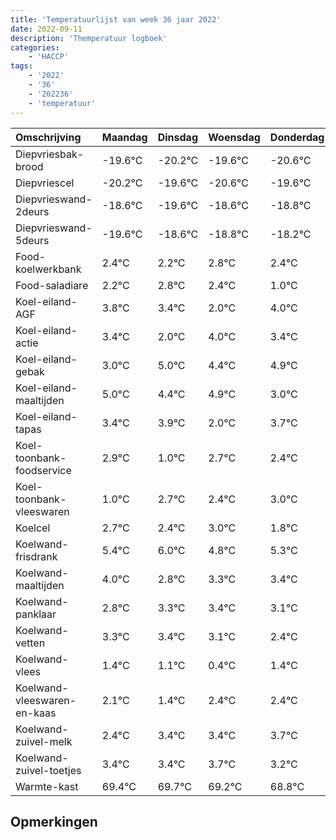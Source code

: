 ```yaml
---
title: 'Temperatuurlijst van week 36 jaar 2022'
date: 2022-09-11
description: 'Themperatuur logboek'
categories:
    - 'HACCP'
tags:
    - '2022'
    - '36'
    - '202236'
    - 'temperatuur'
---
```

|Omschrijving|Maandag|Dinsdag|Woensdag|Donderdag|Vrijdag|Zaterdag|Zondag|
|:---|:---|:---|:---|:---|:---|:---|:---|
|Diepvriesbak-brood|-19.6°C|-20.2°C|-19.6°C|-20.6°C|-19.6°C|-19.8°C|-19.2°C|
|Diepvriescel|-20.2°C|-19.6°C|-20.6°C|-19.6°C|-19.8°C|-19.2°C|-19.6°C|
|Diepvrieswand-2deurs|-18.6°C|-19.6°C|-18.6°C|-18.8°C|-18.2°C|-18.6°C|-20.0°C|
|Diepvrieswand-5deurs|-19.6°C|-18.6°C|-18.8°C|-18.2°C|-18.6°C|-20.0°C|-18.0°C|
|Food-koelwerkbank|2.4°C|2.2°C|2.8°C|2.4°C|1.0°C|3.0°C|2.4°C|
|Food-saladiare|2.2°C|2.8°C|2.4°C|1.0°C|3.0°C|2.4°C|2.9°C|
|Koel-eiland-AGF|3.8°C|3.4°C|2.0°C|4.0°C|3.4°C|3.9°C|2.0°C|
|Koel-eiland-actie|3.4°C|2.0°C|4.0°C|3.4°C|3.9°C|2.0°C|3.7°C|
|Koel-eiland-gebak|3.0°C|5.0°C|4.4°C|4.9°C|3.0°C|4.7°C|4.4°C|
|Koel-eiland-maaltijden|5.0°C|4.4°C|4.9°C|3.0°C|4.7°C|4.4°C|5.0°C|
|Koel-eiland-tapas|3.4°C|3.9°C|2.0°C|3.7°C|3.4°C|4.0°C|2.8°C|
|Koel-toonbank-foodservice|2.9°C|1.0°C|2.7°C|2.4°C|3.0°C|1.8°C|2.3°C|
|Koel-toonbank-vleeswaren|1.0°C|2.7°C|2.4°C|3.0°C|1.8°C|2.3°C|2.4°C|
|Koelcel|2.7°C|2.4°C|3.0°C|1.8°C|2.3°C|2.4°C|2.1°C|
|Koelwand-frisdrank|5.4°C|6.0°C|4.8°C|5.3°C|5.4°C|5.1°C|4.4°C|
|Koelwand-maaltijden|4.0°C|2.8°C|3.3°C|3.4°C|3.1°C|2.4°C|3.4°C|
|Koelwand-panklaar|2.8°C|3.3°C|3.4°C|3.1°C|2.4°C|3.4°C|3.4°C|
|Koelwand-vetten|3.3°C|3.4°C|3.1°C|2.4°C|3.4°C|3.4°C|3.7°C|
|Koelwand-vlees|1.4°C|1.1°C|0.4°C|1.4°C|1.4°C|1.7°C|1.2°C|
|Koelwand-vleeswaren-en-kaas|2.1°C|1.4°C|2.4°C|2.4°C|2.7°C|2.2°C|1.8°C|
|Koelwand-zuivel-melk|2.4°C|3.4°C|3.4°C|3.7°C|3.2°C|2.8°C|3.9°C|
|Koelwand-zuivel-toetjes|3.4°C|3.4°C|3.7°C|3.2°C|2.8°C|3.9°C|2.7°C|
|Warmte-kast|69.4°C|69.7°C|69.2°C|68.8°C|69.9°C|68.7°C|69.4°C|

## Opmerkingen


